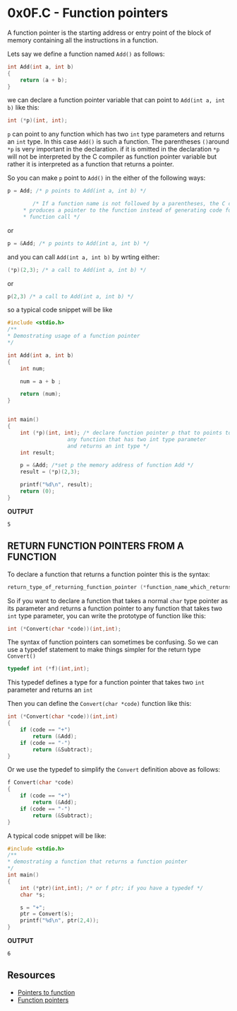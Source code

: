 # 0x0F.C - Function pointers

A function pointer is the starting address or entry point of the block of
memory containing all the instructions in a function.

Lets say we define a function named `Add()` as follows:
```C
int Add(int a, int b)
{
	return (a + b);
}
```
we can declare a function pointer variable that can point to `Add(int a, int b)` like this:
```C
int (*p)(int, int);


```
`p` can point to any function which has two `int` type parameters and returns
an `int` type. In this case `Add()` is such a function. The parentheses `()`around
`*p` is very important in the declaration. if it is omitted in the 
declaration `*p` will not be interpreted by the C compiler as function pointer
variable but rather it is interpreted as a function that returns a pointer.


So you can make `p` point to `Add()` in the either of the following ways:
```C
p = Add; /* p points to Add(int a, int b) */

        /* If a function name is not followed by a parentheses, the C compiler
	 * produces a pointer to the function instead of generating code for a
	 * function call */
```
or 
```C
p = &Add; /* p points to Add(int a, int b) */
```
and you can call `Add(int a, int b)` by wrting either:
```C
(*p)(2,3); /* a call to Add(int a, int b) */
```
or 
```C
p(2,3) /* a call to Add(int a, int b) */
```

so a typical code snippet will be like
```C
#include <stdio.h>
/**
* Demostrating usage of a function pointer 
*/

int Add(int a, int b)
{
	int num;

	num = a + b ; 

	return (num);
}


int main()
{
	int (*p)(int, int); /* declare function pointer p that to points to
			       any function that has two int type parameter
			       and returns an int type */
	int result;

	p = &Add; /*set p the memory address of function Add */ 
	result = (*p)(2,3); 

	printf("%d\n", result);
	return (0);
}
```
**OUTPUT**
```Shell
5

```


## RETURN FUNCTION POINTERS FROM A FUNCTION

To declare a function that returns a function pointer this is the syntax:
```C
return_type_of_returning_function_pointer (*function_name_which_returns_function_pointer)(actual_function_parameters)(returning_function_parameters)
```
So if you want to declare a function that takes a normal `char` type pointer as
its parameter and returns a function pointer to any function that takes two 
`int` type parameter, you can write the prototype of function like this:
```C
int (*Convert(char *code))(int,int);
```
The syntax of function pointers can sometimes be confusing. So we can use a
typedef statement to make things simpler for the return type `Convert()`
```C
typedef int (*f)(int,int);
```
This typedef defines a type for a function pointer that takes two `int`
parameter and returns an `int`

Then you can define the `Convert(char *code)` function like this:
```C
int (*Convert(char *code))(int,int)
{
	if (code == "+") 
		return (&Add);
	if (code == "-")
		return (&Subtract);
}
```
Or we use the typedef to simplify the `Convert` definition above as follows:
```C
f Convert(char *code)
{
	if (code == "+") 
		return (&Add);
	if (code == "-")
		return (&Subtract);
}

```
A typical code snippet will be like:
```C
#include <stdio.h>
/** 
* demostrating a function that returns a function pointer
*/
int main()
{
	int (*ptr)(int,int); /* or f ptr; if you have a typedef */
	char *s;

	s = "+";
	ptr = Convert(s);
	printf("%d\n", ptr(2,4));
}
```
**OUTPUT**
```Shell
6
```
## Resources
- [Pointers to function](https://publications.gbdirect.co.uk//c_book/chapter5/function_pointers.html)
- [Function pointers](https://www.cs.cmu.edu/~ab/15-123N09/lectures/Lecture%2008%20-%20Function%20Pointers.pdf)





